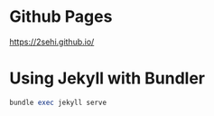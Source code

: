 # Github Pages

https://2sehi.github.io/



# Using Jekyll with Bundler

```ruby
bundle exec jekyll serve
```

 

 
